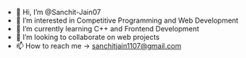 - 👋 Hi, I’m @Sanchit-Jain07
- 👀 I’m interested in Competitive Programming and Web Development
- 🌱 I’m currently learning C++ and Frontend Development
- 💞️ I’m looking to collaborate on web projects
- 📫 How to reach me -> sanchitjain1107@gmail.com

<!---
Sanchit-Jain07/Sanchit-Jain07 is a ✨ special ✨ repository because its `README.md` (this file) appears on your GitHub profile.
You can click the Preview link to take a look at your changes.
--->
